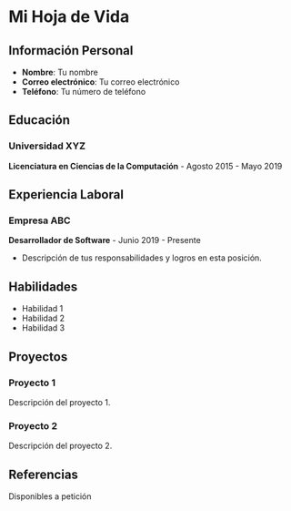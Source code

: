 # Mi Hoja de Vida

## Información Personal

- **Nombre**: Tu nombre
- **Correo electrónico**: Tu correo electrónico
- **Teléfono**: Tu número de teléfono

## Educación

### Universidad XYZ

**Licenciatura en Ciencias de la Computación** - Agosto 2015 - Mayo 2019

## Experiencia Laboral

### Empresa ABC

**Desarrollador de Software** - Junio 2019 - Presente

- Descripción de tus responsabilidades y logros en esta posición.

## Habilidades

- Habilidad 1
- Habilidad 2
- Habilidad 3

## Proyectos

### Proyecto 1

Descripción del proyecto 1.

### Proyecto 2

Descripción del proyecto 2.

## Referencias

Disponibles a petición
